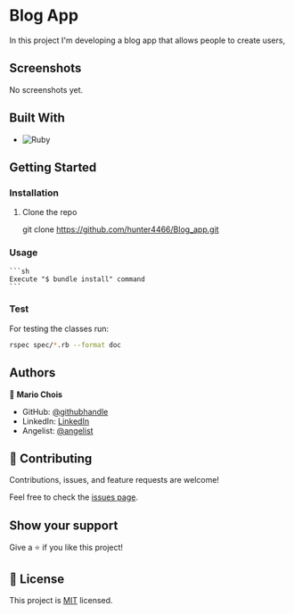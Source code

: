 # Blog App

In this project I'm developing a blog app that allows people to create users, 

## Screenshots

No screenshots yet.

## Built With

- ![Ruby](https://img.shields.io/badge/Ruby-20232A?style=for-the-badge&logo=ruby&logoColor=61DAFB)

## Getting Started

### Installation

1. Clone the repo

   git clone https://github.com/hunter4466/Blog_app.git
  

### Usage

    ```sh
    Execute "$ bundle install" command
    ```

### Test

For testing the classes run:

   ```sh
   rspec spec/*.rb --format doc
   ```

## Authors

👤 **Mario Chois**

- GitHub: [@githubhandle](https://github.com/hunter4466/)
- LinkedIn: [LinkedIn](https://www.linkedin.com/in/mario-chois-5a13b6b6/)
- Angelist: [@angelist](https://angel.co/u/mario-chois)

## 🤝 Contributing

Contributions, issues, and feature requests are welcome!

Feel free to check the [issues page](https://github.com/hunter4466/Blog_app/issues).

## Show your support

Give a ⭐️ if you like this project!

## 📝 License

This project is [MIT](https://github.com/hunter4466/Blog_app/blob/development/LICENSE) licensed.
